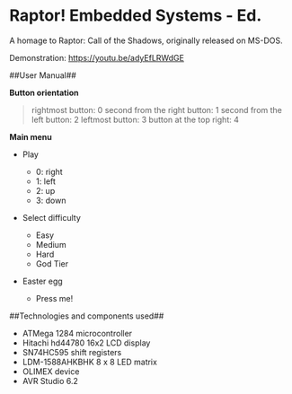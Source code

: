 # Raptor! Embedded Systems - Ed.
A homage to Raptor: Call of the Shadows, originally released on MS-DOS.

Demonstration: https://youtu.be/adyEfLRWdGE

##User Manual##

**Button orientation**

>rightmost button: 0
>second from the right button: 1
>second from the left button: 2
>leftmost button: 3
>button at the top right: 4

**Main menu**

* Play
	* 0: right
	* 1: left
	* 2: up
	* 3: down

* Select difficulty
	* Easy
	* Medium
	* Hard
	* God Tier

* Easter egg
	* Press me!

##Technologies and components used##

* ATMega 1284 microcontroller
* Hitachi hd44780 16x2 LCD display
* SN74HC595 shift registers
* LDM-1588AHKBHK 8 x 8 LED matrix
* OLIMEX device
* AVR Studio 6.2


